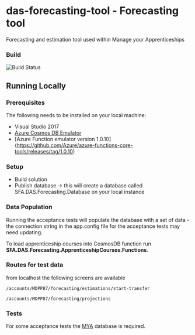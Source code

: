 # das-forecasting-tool - Forecasting tool
Forecasting and estimation tool used within Manage your Apprenticeships

### Build
![Build Status](https://sfa-gov-uk.visualstudio.com/_apis/public/build/definitions/c39e0c0b-7aff-4606-b160-3566f3bbce23/795/badge)

## Running Locally

### Prerequisites

The following needs to be installed on your local machine:

* Visual Studio 2017
* [Azure Cosmos DB Emulator](https://cosmosdbportalstorage.blob.core.windows.net/emulator/2018.04.20-1.22.0/Azure%20Cosmos%20DB.Emulator.msi)
* [Azure Function emulator version 1.0.10] (https://github.com/Azure/azure-functions-core-tools/releases/tag/1.0.10)

### Setup

* Build solution
* Publish database -> this will create a database called SFA.DAS.Forecasting.Database on your local instance

### Data Population

Running the acceptance tests will populate the database with a set of data - the connection string in the app.config file for the acceptance tests may need updating.

To load apprenticeship courses into CosmosDB function run **SFA.DAS.Forecasting.ApprenticeshipCourses.Functions**.

### Routes for test data

from localhost the following screens are available

```
/accounts/MDPP87/forecasting/estimations/start-transfer
```

```
/accounts/MDPP87/forecasting/projections
```

### Tests

For some acceptance tests the [MYA](https://github.com/SkillsFundingAgency/das-employerapprenticeshipsservice) database is required. 
